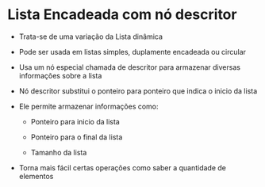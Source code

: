 # Lista Encadeada com nó descritor

  * Trata-se de uma variação da Lista dinâmica

  * Pode ser usada em listas simples, duplamente encadeada ou circular

  * Usa um nó especial chamada de descritor para armazenar diversas informações sobre a lista

  * Nó descritor substitui o ponteiro para ponteiro que indica o inicio da lista

  * Ele permite armazenar informações como:

    * Ponteiro para inicio da lista

    * Ponteiro para o final da lista

    * Tamanho da lista

  * Torna mais fácil certas operações como saber a quantidade de elementos

